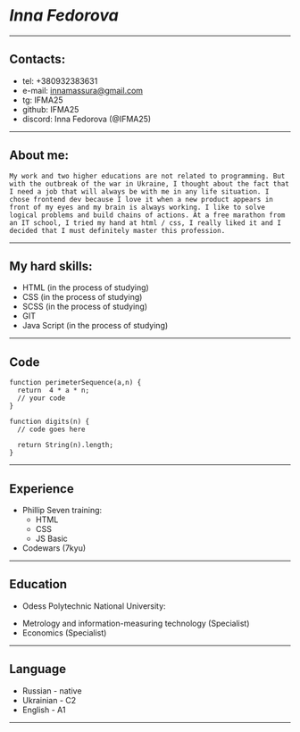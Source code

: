 # ***Inna Fedorova***
---------------------------------------------------------------------------------------

## **Contacts:**
* tel: +380932383631
* e-mail: innamassura@gmail.com
* tg: IFMA25
* github: IFMA25 
* discord: Inna Fedorova (@IFMA25)

---------------------------------------------------------------------------------------
## **About me:**


    My work and two higher educations are not related to programming. But with the outbreak of the war in Ukraine, I thought about the fact that I need a job that will always be with me in any life situation. I chose frontend dev because I love it when a new product appears in front of my eyes and my brain is always working. I like to solve logical problems and build chains of actions. At a free marathon from an IT school, I tried my hand at html / css, I really liked it and I decided that I must definitely master this profession.
---------------------------------------------------------------------------------------
## **My hard skills:**

* HTML (in the process of studying)
* CSS (in the process of studying)
* SCSS (in the process of studying)
* GIT 
* Java Script (in the process of studying)
---------------------------------------------------------------------------------------

## **Code**

```
function perimeterSequence(a,n) {
  return  4 * a * n;
  // your code
}
```
```
function digits(n) {
  // code goes here
 
  return String(n).length;
}
```
---------------------------------------------------------------------------------------
## **Experience**

* Phillip Seven training:
    + HTML
    + CSS
    + JS Basic    
* Codewars (7kyu)
---------------------------------------------------------------------------------------
## **Education**

* Odess Polytechnic National University:
+ Metrology and information-measuring technology (Specialist)
+ Economics (Specialist)
---------------------------------------------------------------------------------------
## **Language**

* Russian - native
* Ukrainian - C2
* English - A1
---------------------------------------------------------------------------------------